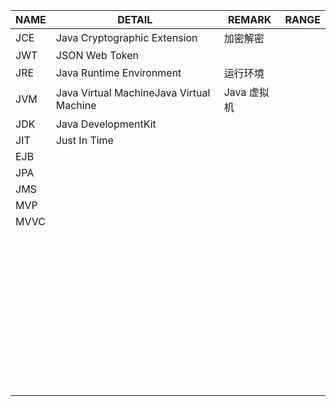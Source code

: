 
NAME | DETAIL|REMARK|RANGE
---|---|---|---
JCE|Java Cryptographic Extension|加密解密|
JWT| JSON Web Token||
JRE|Java Runtime Environment|运行环境
JVM|Java Virtual MachineJava Virtual Machine|Java 虚拟机|
JDK|Java DevelopmentKit||
JIT|Just In Time||
EJB|||
JPA|||
JMS|||
MVP|||
MVVC|||
|||
|||
|||
|||
|||
|||
|||
|||
|||
|||
|||
|||
|||
|||
|||
|||
|||
|||
|||
|||
|||
|||
|||
|||
|||
|||
|||
|||
|||
|||
|||
|||
|||
|||
|||
|||
|||
|||
|||
|||
|||
|||
|||
|||
